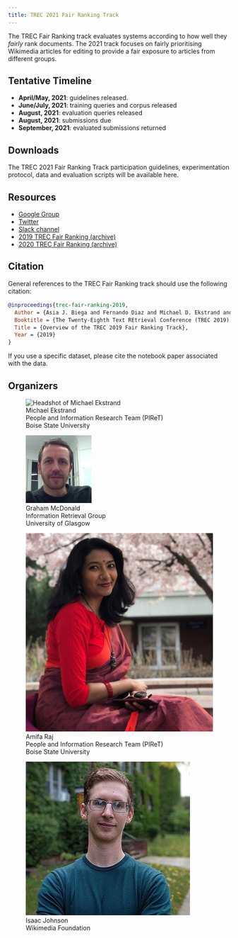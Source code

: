 ```yaml
---
title: TREC 2021 Fair Ranking Track
---
```


The TREC Fair Ranking track evaluates systems according to how well they *fairly* rank documents. 
The 2021 track focuses on fairly prioritising Wikimedia articles for editing to provide a fair exposure to articles from different groups.

## Tentative Timeline

- **April/May, 2021**: guidelines released.
- **June/July, 2021**: training queries and corpus released
- **August, 2021**: evaluation queries released
- **August, 2021**: submissions due
- **September, 2021**: evaluated submissions returned

## Downloads

The TREC 2021 Fair Ranking Track participation guidelines, experimentation protocol, data and evaluation scripts will be available here.


## Resources

- [Google Group](https://groups.google.com/d/forum/fair-trec)
- [Twitter](https://twitter.com/fairtrec) 
- [Slack channel](https://trectalk.slack.com/archives/GRR5YB0V6)
- [2019 TREC Fair Ranking (archive)](2019/index.html) 
- [2020 TREC Fair Ranking (archive)](2020/index.html)

## Citation

General references to the TREC Fair Ranking track should use the following citation:

```bibtex
@inproceedings{trec-fair-ranking-2019,
  Author = {Asia J. Biega and Fernando Diaz and Michael D. Ekstrand and Sebastian Kohlmeier},
  Booktitle = {The Twenty-Eighth Text REtrieval Conference (TREC 2019) Proceedings},
  Title = {Overview of the TREC 2019 Fair Ranking Track},
  Year = {2019}
}
```

If you use a specific dataset, please cite the notebook paper associated with the data.

<section class=organizers>
  <h2>Organizers</h2>

  <figure class=organizer>
    <img src="images/michael-blue-head.jpg" alt="Headshot of Michael Ekstrand">
    <figcaption>Michael Ekstrand<br>
      <span class=affil>People and Information Research Team (PIReT)</span><br>
      <span class=affil>Boise State University</span></figcaption>
  </figure>

  <figure class=organizer>
    <img src="images/graham.mcdonald.jpg" alt="Headshot of Graham McDonald">
    <figcaption>Graham McDonald<br>
      <span class=affil>Information Retrieval Group</span><br>
      <span class=affil>University of Glasgow</span></figcaption>
  </figure>


  <figure class=organizer>
    <img src="images/Amifa-Raj.jpg" alt="Headshot of Amifa Raj">
    <figcaption>Amifa Raj<br>
      <span class=affil>People and Information Research Team (PIReT)</span><br>
      <span class=affil>Boise State University</span></figcaption>
  </figure>


  <figure class=organizer>
    <img src="images/Isaac_Johnson-headshot.jpg" alt="Headshot of Isaac Johnson">
    <figcaption>Isaac Johnson<br>
      <span class=affil>Wikimedia Foundation</span></figcaption>
  </figure>
</section>